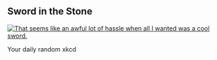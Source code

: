 ## Sword in the Stone
[![That seems like an awful lot of hassle when all I wanted was a cool sword.](https://imgs.xkcd.com/comics/sword_in_the_stone.png)](https://xkcd.com/1521/ "That seems like an awful lot of hassle when all I wanted was a cool sword.")

Your daily random xkcd
